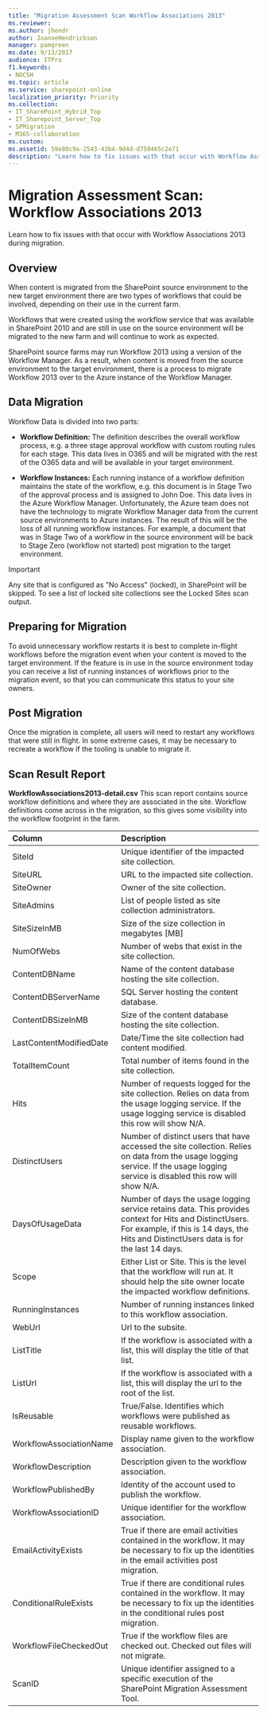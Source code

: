 ```yaml
---
title: "Migration Assessment Scan Workflow Associations 2013"
ms.reviewer: 
ms.author: jhendr
author: JoanneHendrickson
manager: pamgreen
ms.date: 9/13/2017
audience: ITPro
f1.keywords:
- NOCSH
ms.topic: article
ms.service: sharepoint-online
localization_priority: Priority
ms.collection:
- IT_SharePoint_Hybrid_Top
- IT_Sharepoint_Server_Top
- SPMigration
- M365-collaboration
ms.custom:
ms.assetid: 59e80c9a-2543-43b4-9d4d-d758465c2e71
description: "Learn how to fix issues with that occur with Workflow Associations 2013 during migration."
---
```


# Migration Assessment Scan: Workflow Associations 2013

Learn how to fix issues with that occur with Workflow Associations 2013 during migration.
  
## Overview

When content is migrated from the SharePoint source environment to the new target environment there are two types of workflows that could be involved, depending on their use in the current farm.
  
Workflows that were created using the workflow service that was available in SharePoint 2010 and are still in use on the source environment will be migrated to the new farm and will continue to work as expected.
  
SharePoint source farms may run Workflow 2013 using a version of the Workflow Manager. As a result, when content is moved from the source environment to the target environment, there is a process to migrate Workflow 2013 over to the Azure instance of the Workflow Manager.
  
## Data Migration

Workflow Data is divided into two parts:
  
- **Workflow Definition:** The definition describes the overall workflow process, e.g. a three stage approval workflow with custom routing rules for each stage. This data lives in O365 and will be migrated with the rest of the O365 data and will be available in your target environment. 
    
- **Workflow Instances:** Each running instance of a workflow definition maintains the state of the workflow, e.g. this document is in Stage Two of the approval process and is assigned to John Doe. This data lives in the Azure Workflow Manager. Unfortunately, the Azure team does not have the technology to migrate Workflow Manager data from the current source environments to Azure instances. The result of this will be the loss of all running workflow instances. For example, a document that was in Stage Two of a workflow in the source environment will be back to Stage Zero (workflow not started) post migration to the target environment. 
    
> [!IMPORTANT]
> Any site that is configured as "No Access" (locked), in SharePoint will be skipped. To see a list of locked site collections see the Locked Sites scan output. 
  
## Preparing for Migration

To avoid unnecessary workflow restarts it is best to complete in-flight workflows before the migration event when your content is moved to the target environment. If the feature is in use in the source environment today you can receive a list of running instances of workflows prior to the migration event, so that you can communicate this status to your site owners.
  
## Post Migration

Once the migration is complete, all users will need to restart any workflows that were still in flight. In some extreme cases, it may be necessary to recreate a workflow if the tooling is unable to migrate it.
  
## Scan Result Report

 **WorkflowAssociations2013-detail.csv** This scan report contains source workflow definitions and where they are associated in the site. Workflow definitions come across in the migration, so this gives some visibility into the workflow footprint in the farm. 
  
|**Column**|**Description**|
|:-----|:-----|
|SiteId  <br/> |Unique identifier of the impacted site collection.  <br/> |
|SiteURL  <br/> |URL to the impacted site collection.  <br/> |
|SiteOwner  <br/> |Owner of the site collection.  <br/> |
|SiteAdmins  <br/> |List of people listed as site collection administrators.  <br/> |
|SiteSizeInMB  <br/> |Size of the size collection in megabytes [MB]  <br/> |
|NumOfWebs  <br/> |Number of webs that exist in the site collection.  <br/> |
|ContentDBName  <br/> |Name of the content database hosting the site collection.  <br/> |
|ContentDBServerName  <br/> |SQL Server hosting the content database.  <br/> |
|ContentDBSizeInMB  <br/> |Size of the content database hosting the site collection.  <br/> |
|LastContentModifiedDate  <br/> |Date/Time the site collection had content modified.  <br/> |
|TotalItemCount  <br/> |Total number of items found in the site collection.  <br/> |
|Hits  <br/> |Number of requests logged for the site collection. Relies on data from the usage logging service. If the usage logging service is disabled this row will show N/A.  <br/> |
|DistinctUsers  <br/> |Number of distinct users that have accessed the site collection. Relies on data from the usage logging service. If the usage logging service is disabled this row will show N/A.  <br/> |
|DaysOfUsageData  <br/> |Number of days the usage logging service retains data. This provides context for Hits and DistinctUsers. For example, if this is 14 days, the Hits and DistinctUsers data is for the last 14 days.  <br/> |
|Scope  <br/> |Either List or Site. This is the level that the workflow will run at. It should help the site owner locate the impacted workflow definitions.  <br/> |
|RunningInstances  <br/> |Number of running instances linked to this workflow association.  <br/> |
|WebUrl  <br/> |Url to the subsite.  <br/> |
|ListTitle  <br/> |If the workflow is associated with a list, this will display the title of that list.  <br/> |
|ListUrl  <br/> |If the workflow is associated with a list, this will display the url to the root of the list.  <br/> |
|IsReusable  <br/> |True/False. Identifies which workflows were published as reusable workflows.  <br/> |
|WorkflowAssociationName  <br/> |Display name given to the workflow association.  <br/> |
|WorkflowDescription  <br/> |Description given to the workflow association.  <br/> |
|WorkflowPublishedBy  <br/> |Identity of the account used to publish the workflow.  <br/> |
|WorkflowAssociationID  <br/> |Unique identifier for the workflow association.  <br/> |
|EmailActivityExists  <br/> |True if there are email activities contained in the workflow. It may be necessary to fix up the identities in the email activities post migration.  <br/> |
|ConditionalRuleExists  <br/> |True if there are conditional rules contained in the workflow. It may be necessary to fix up the identities in the conditional rules post migration.  <br/> |
|WorkflowFileCheckedOut  <br/> |True if the workflow files are checked out. Checked out files will not migrate.  <br/> |
|ScanID  <br/> |Unique identifier assigned to a specific execution of the SharePoint Migration Assessment Tool.  <br/> |
   

